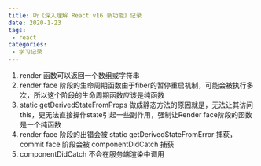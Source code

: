 ```yaml
--- 
title: 听《深入理解 React v16 新功能》记录
date: 2020-1-23
tags:
 - react
categories: 
 - 学习记录
---
```



1. render 函数可以返回一个数组或字符串
2. render face 阶段的生命周期函数由于fiber的暂停重启机制，可能会被执行多次，所以这个阶段的生命周期函数应该是纯函数
3. static getDerivedStateFromProps 做成静态方法的原因就是，无法让其访问this，更无法直接操作state引起一些副作用，强制让Render face阶段的函数是一个纯函数
4. render face 阶段的出错会被 static getDerivedStateFromError 捕获，commit face 阶段会被 componentDidCatch 捕获
5. componentDidCatch 不会在服务端渲染中调用